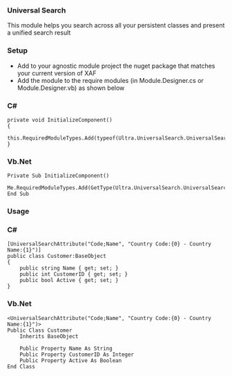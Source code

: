 ﻿### Universal Search

This module helps you search across all your persistent classes and present a unified search result


### Setup

- Add to your agnostic module project the nuget package that matches your current version of XAF
- Add the module to the require modules (in Module.Designer.cs or Module.Designer.vb) as shown below

### C#
```
private void InitializeComponent()
{		
	this.RequiredModuleTypes.Add(typeof(Ultra.UniversalSearch.UniversalSearchModule));
}
```
### Vb.Net
```
Private Sub InitializeComponent()
	Me.RequiredModuleTypes.Add(GetType(Ultra.UniversalSearch.UniversalSearchModule))
End Sub
```

### Usage
### C#
```
[UniversalSearchAttribute("Code;Name", "Country Code:{0} - Country Name:{1}")]
public class Customer:BaseObject
{
	public string Name { get; set; }
	public int CustomerID { get; set; }
	public bool Active { get; set; }
}
```
### Vb.Net
```
<UniversalSearchAttribute("Code;Name", "Country Code:{0} - Country Name:{1}")>
Public Class Customer
	Inherits BaseObject

	Public Property Name As String
	Public Property CustomerID As Integer
	Public Property Active As Boolean
End Class
```

